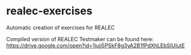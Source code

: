 # realec-exercises
Automatic creation of exercises for REALEC

Compiled version of REALEC Testmaker can be found here: https://drive.google.com/open?id=1jujj5PSkF8g3yA2B1fPdXhLEbSIUIutE
